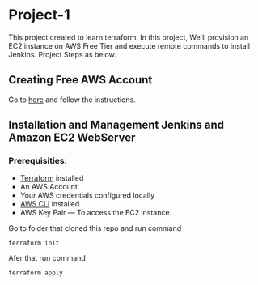 # Project-1

This project created to learn terraform. In this project, We'll provision an EC2 instance on AWS Free Tier and execute remote commands to install Jenkins. Project Steps as below. 

## Creating Free AWS Account

Go to [here](aws.amazon.com/free) and follow the instructions. 
 
## Installation and Management Jenkins and Amazon EC2 WebServer 

### Prerequisities:

- [Terraform](https://www.terraform.io/) installed
- An AWS Account
- Your AWS credentials configured locally
- [AWS CLI](https://aws.amazon.com/tr/cli/) installed
- AWS Key Pair — To access the EC2 instance. 

Go to folder that cloned this repo and run command  
```
terraform init
```

Afer that run command 
```
terraform apply 
```

